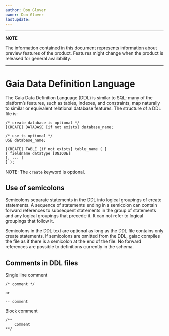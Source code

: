 ```yaml
---
author: Don Glover
owner: Don Glover
lastupdate: 
---
```


---

**NOTE**

The information contained in this document represents information about preview features of the product. Features might change when the product is released for general availability.

---

# Gaia Data Definition Language

The Gaia Data Definition Language (DDL) is similar to SQL; many of the platform’s features, such as tables, indexes, and constraints, map naturally to similar or equivalent relational database features.
The structure of a DDL file is:

```
/* create database is optional */
[CREATE] DATABASE [if not exists] database_name;
 
/* use is optional */
USE database_name;
 
[CREATE] TABLE [if not exists] table_name ( [
{ fieldname datatype [UNIQUE]
[, ... ]
] );
```

NOTE: The `create` keyword is optional.
 
## Use of semicolons

Semicolons separate statements in the DDL into logical groupings of create statements. A sequence of statements ending in a semicolon can contain forward references to subsequent statements in the group of statements and any logical groupings that precede it. It can not refer to logical groupings that follow it. 

Semicolons in the DDL text are optional as long as the DDL file contains only create statements. If semicolons are omitted from the DDL, gaiac compiles the file as if there is a semicolon at the end of the file.  No forward references are possible to definitions currently in the schema.

## Comments in DDL files

Single line comment

```
/* comment */

or

-- comment
```

Block comment

```
/** 
	Comment
**/
```
